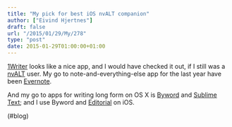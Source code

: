 ```yaml
---
title: "My pick for best iOS nvALT companion"
author: ["Eivind Hjertnes"]
draft: false
url: "/2015/01/29/My/278"
type: "post"
date: 2015-01-29T01:00:00+01:00
---
```


[1Writer](https://itunes.apple.com/us/app/1writer-note-taking-writing/id680469088?mt=8&uo=4&at=10l4tL&ct=1writer)
looks like a nice app, and I would have checked it out, if I still was a
[nvALT](http://brettterpstra.com/projects/nvalt/) user. My go to
note-and-everything-else app for the last year have been
[Evernote](http://evernote.com).

And my go to apps for writing long form on OS X is
[Byword](http://bywordapp.com) and [Sublime
Text](http://sublimetext.com); and I use Byword and
[Editorial](http://omz-software.com/editorial/) on iOS.

(#blog)
